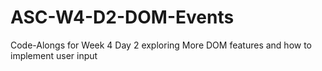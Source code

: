 # ASC-W4-D2-DOM-Events
Code-Alongs for Week 4 Day 2 exploring More DOM features and how to implement user input
